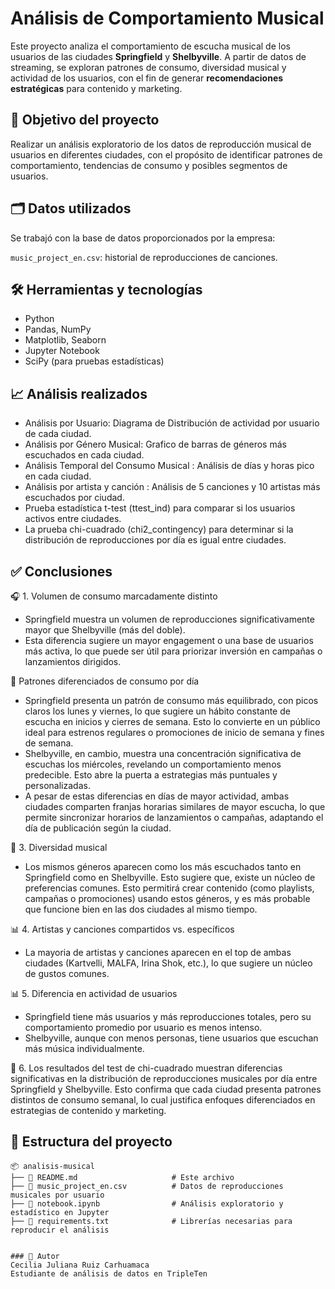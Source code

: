 # Análisis de Comportamiento Musical

Este proyecto analiza el comportamiento de escucha musical de los usuarios de las ciudades **Springfield** y **Shelbyville**. A partir de datos de streaming, se exploran patrones de consumo, diversidad musical y actividad de los usuarios, con el fin de generar **recomendaciones estratégicas** para contenido y marketing.

## 📌 Objetivo del proyecto

Realizar un análisis exploratorio de los datos de reproducción musical de usuarios en diferentes ciudades, con el propósito de identificar patrones de comportamiento, tendencias de consumo y posibles segmentos de usuarios. 

## 🗂️ Datos utilizados

Se trabajó con la base de datos proporcionados por la empresa:

`music_project_en.csv`: historial de reproducciones de canciones.

## 🛠️ Herramientas y tecnologías
- Python  
- Pandas, NumPy  
- Matplotlib, Seaborn  
- Jupyter Notebook  
- SciPy (para pruebas estadísticas)

## 📈 Análisis realizados

- Análisis por Usuario: Diagrama de Distribución de actividad por usuario de cada ciudad.
- Análisis por Género Musical: Grafico de barras de géneros más escuchados en cada ciudad.
- Análisis Temporal del Consumo Musical : Análisis de días y horas pico en cada ciudad.
- Análisis por artista y canción : Análisis de 5 canciones y 10 artistas más escuchados por ciudad.
- Prueba estadística t-test (ttest_ind) para comparar si los usuarios activos entre ciudades.
- La prueba chi-cuadrado (chi2_contingency) para determinar si la distribución de reproducciones por día es igual entre ciudades.

## ✅ Conclusiones

🎧 1. Volumen de consumo marcadamente distinto
- Springfield muestra un volumen de reproducciones significativamente mayor que Shelbyville (más del doble).
- Esta diferencia sugiere un mayor engagement o una base de usuarios más activa, lo que puede ser útil para priorizar inversión en campañas o lanzamientos dirigidos.

📅 Patrones diferenciados de consumo por día
- Springfield presenta un patrón de consumo más equilibrado, con picos claros los lunes y viernes, lo que sugiere un hábito constante de escucha en inicios y cierres de semana. Esto lo convierte en un público ideal para estrenos regulares o promociones de inicio de semana y fines de semana.
- Shelbyville, en cambio, muestra una concentración significativa de escuchas los miércoles, revelando un comportamiento menos predecible. Esto abre la puerta a estrategias más puntuales y personalizadas.
- A pesar de estas diferencias en días de mayor actividad, ambas ciudades comparten franjas horarias similares de mayor escucha, lo que permite sincronizar horarios de lanzamientos o campañas, adaptando el día de publicación según la ciudad.

🎼 3. Diversidad musical
- Los mismos géneros aparecen como los más escuchados tanto en Springfield como en Shelbyville. Esto sugiere que, existe un núcleo de preferencias comunes. Esto permitirá crear contenido (como playlists, campañas o promociones) usando estos géneros, y es más probable que funcione bien en las dos ciudades al mismo tiempo.

📊 4. Artistas y canciones compartidos vs. específicos
- La mayoria de artistas y canciones aparecen en el top de ambas ciudades (Kartvelli, MALFA, Irina Shok, etc.), lo que sugiere un núcleo de gustos comunes.

📊 5. Diferencia en actividad de usuarios
- Springfield tiene más usuarios y más reproducciones totales, pero su comportamiento promedio por usuario es menos intenso.
- Shelbyville, aunque con menos personas, tiene usuarios que escuchan más música individualmente.

🧠 6. Los resultados del test de chi-cuadrado muestran diferencias significativas en la distribución de reproducciones musicales por día entre Springfield y Shelbyville. Esto confirma que cada ciudad presenta patrones distintos de consumo semanal, lo cual justifica enfoques diferenciados en estrategias de contenido y marketing. 

## 📁 Estructura del proyecto

```plaintext
📦 analisis-musical
├── 📄 README.md                     # Este archivo
├── 📄 music_project_en.csv          # Datos de reproducciones musicales por usuario
├── 📄 notebook.ipynb                # Análisis exploratorio y estadístico en Jupyter
├── 📄 requirements.txt              # Librerías necesarias para reproducir el análisis

    
### 👤 Autor
Cecilia Juliana Ruiz Carhuamaca
Estudiante de análisis de datos en TripleTen